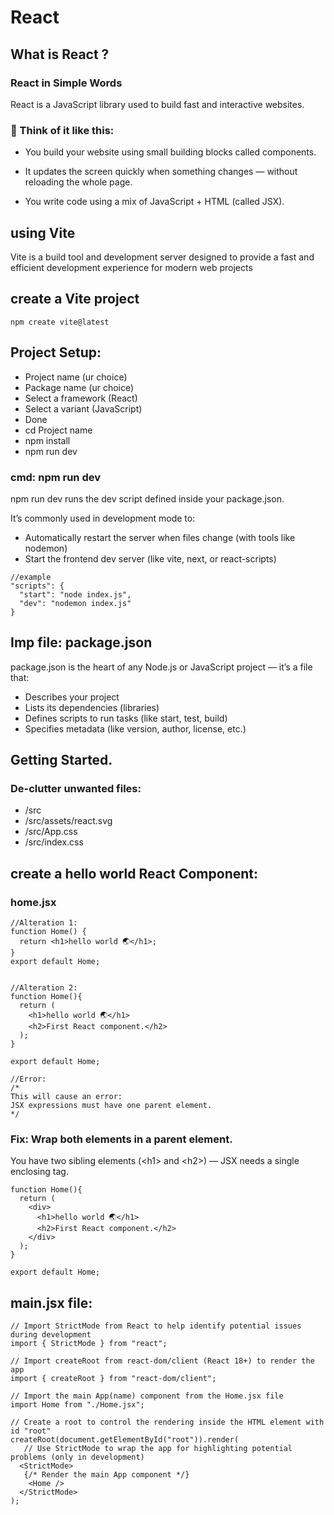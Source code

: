 # React

## What is React ?

### React in Simple Words

React is a JavaScript library used to build fast and interactive websites.

### 🧠 Think of it like this:

- You build your website using small building blocks called components.

- It updates the screen quickly when something changes — without reloading the whole page.

- You write code using a mix of JavaScript + HTML (called JSX).

## using Vite

Vite is a build tool and development server designed to provide a fast and efficient development experience for modern web projects

## create a Vite project

```
npm create vite@latest
```

## Project Setup:

- Project name (ur choice)
- Package name (ur choice)
- Select a framework (React)
- Select a variant (JavaScript)
- Done
- cd Project name
- npm install
- npm run dev

### cmd: npm run dev

npm run dev runs the dev script defined inside your package.json.

It’s commonly used in development mode to:

- Automatically restart the server when files change (with tools like nodemon)
- Start the frontend dev server (like vite, next, or react-scripts)

```
//example
"scripts": {
  "start": "node index.js",
  "dev": "nodemon index.js"
}
```

## Imp file: package.json

package.json is the heart of any Node.js or JavaScript project — it’s a file that:

- Describes your project
- Lists its dependencies (libraries)
- Defines scripts to run tasks (like start, test, build)
- Specifies metadata (like version, author, license, etc.)

## Getting Started.

### De-clutter unwanted files:

- /src
- /src/assets/react.svg
- /src/App.css
- /src/index.css

## create a hello world React Component:

### home.jsx

```
//Alteration 1:
function Home() {
  return <h1>hello world 🌏</h1>;
}
export default Home;
```

```

//Alteration 2:
function Home(){
  return (
    <h1>hello world 🌏</h1>
    <h2>First React component.</h2>
  );
}

export default Home;

//Error:
/*
This will cause an error:
JSX expressions must have one parent element.
*/
```

### Fix: Wrap both elements in a parent element.

You have two sibling elements (&lt;h1&gt; and &lt;h2&gt;) — JSX needs a single enclosing tag.

```
function Home(){
  return (
    <div>
      <h1>hello world 🌏</h1>
      <h2>First React component.</h2>
    </div>
  );
}

export default Home;
```

## main.jsx file:

```
// Import StrictMode from React to help identify potential issues during development
import { StrictMode } from "react";

// Import createRoot from react-dom/client (React 18+) to render the app
import { createRoot } from "react-dom/client";

// Import the main App(name) component from the Home.jsx file
import Home from "./Home.jsx";

// Create a root to control the rendering inside the HTML element with id "root"
createRoot(document.getElementById("root")).render(
   // Use StrictMode to wrap the app for highlighting potential problems (only in development)
  <StrictMode>
   {/* Render the main App component */}
    <Home />
  </StrictMode>
);

```
